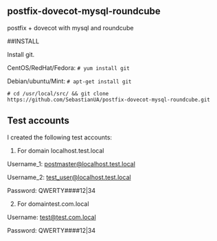 ## postfix-dovecot-mysql-roundcube
postfix + dovecot with mysql and roundcube


##INSTALL

Install git.

CentOS/RedHat/Fedora:
`# yum install git`

Debian/ubuntu/Mint:
`# apt-get install git`

`# cd /usr/local/src/ && git clone https://github.com/SebastianUA/postfix-dovecot-mysql-roundcube.git`


## Test accounts 

I created the following test accounts:

1. For domain localhost.test.local

Username_1: postmaster@localhost.test.local

Username_2: test_user@localhost.test.local

Password:   QWERTY####12|34

2. For domaintest.com.local

Username: test@test.com.local

Password: QWERTY####12|34








